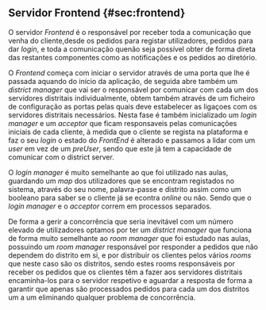 ## Servidor Frontend {#sec:frontend}

O servidor _Frontend_ é o responsável por receber toda a comunicação que
venha do cliente,desde os pedidos para registar utilizadores, pedidos para
dar _login_, e toda a comunicação quenão seja possível obter de forma direta
das restantes componentes como as notificações e
os pedidos ao diretório.

O _Frontend_ começa com iniciar o servidor através de uma porta que lhe é passada aquando do início da aplicação, de seguida abre também um _district manager_ que vai ser o responsável por comunicar com cada um dos servidores distritais individualmente, obtem também através de um ficheiro de configuração as portas pelas quais deve estabelecer as ligaçoes com os servidores distritais necessários. Nesta fase é também inicializado um _login manager_ e um _acceptor_ que ficam responsaveis pelas comunicações iniciais de cada cliente, à medida que o cliente se regista na plataforma e faz o seu _login_ o estado do _FrontEnd_ é alterado e passamos a lidar com um _user_ em vez de um _preUser_, sendo que este já tem a capacidade de comunicar com o district server.

O _login manager_ é muito semelhante ao que foi utilizado nas aulas, guardando um _map_ dos utilizadores que se encontram registados no sistema, através do seu nome, palavra-passe e distrito assim como um booleano para saber se o cliente já se econtra _online_ ou não. Sendo que o _login manager_ e o  _acceptor_ correm em processos separados.

De forma a gerir a concorrência que seria inevitável com um número elevado de utilizadores optamos por ter um _district manager_ que funciona de forma muito semelhante ao _room manager_ que foi estudado nas aulas, possuindo um _room manager_ responsável por responder a pedidos que não dependem do distrito em si, e por distribuir os clientes pelos vários _rooms_ que neste caso são os distritos, sendo estes rooms responsáveis por receber os pedidos que os clientes têm a fazer aos servidores distritais encaminha-los para o servidor respetivo e aguardar a resposta de forma a garantir que apenas são processados pedidos para cada um dos distritos um a um eliminando qualquer problema de concorrência.

